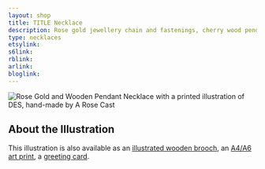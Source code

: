 ```yaml
---
layout: shop
title: TITLE Necklace
description: Rose gold jewellery chain and fastenings, cherry wood pendant printed with a watercolour illustration with protective gloss seal. Hand assembled with a blue decorative bead.
type: necklaces
etsylink: 
s6link: 
rblink: 
arlink: 
bloglink: 
---
```


<div class="carosel">
    <img src="/assets/shop/IMG.jpg" alt="Rose Gold and Wooden Pendant Necklace with a printed illustration of DES, hand-made by A Rose Cast" title="Rose Gold and Wooden Pendant Necklace with a printed illustration of DES, hand-made by @arosecast">
</div>

<h2>About the Illustration</h2>


This illustration is also available as an [illustrated wooden brooch](), an [A4/A6 art print](), a [greeting card]().